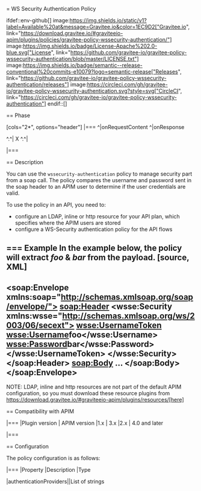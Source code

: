 = WS Security Authentication Policy

ifdef::env-github[]
image:https://img.shields.io/static/v1?label=Available%20at&message=Gravitee.io&color=1EC9D2["Gravitee.io", link="https://download.gravitee.io/#graviteeio-apim/plugins/policies/gravitee-policy-wssecurity-authentication/"]
image:https://img.shields.io/badge/License-Apache%202.0-blue.svg["License", link="https://github.com/gravitee-io/gravitee-policy-wssecurity-authentication/blob/master/LICENSE.txt"]
image:https://img.shields.io/badge/semantic--release-conventional%20commits-e10079?logo=semantic-release["Releases", link="https://github.com/gravitee-io/gravitee-policy-wssecurity-authentication/releases"]
image:https://circleci.com/gh/gravitee-io/gravitee-policy-wssecurity-authentication.svg?style=svg["CircleCI", link="https://circleci.com/gh/gravitee-io/gravitee-policy-wssecurity-authentication"]
endif::[]

== Phase

[cols="2*", options="header"]
|===
^|onRequestContent
^|onResponse

^.^| X
^.^|

|===

== Description

You can use the `wssecurity-authentication` policy to manage security part from a soap call. The policy compares the username and password sent in the soap header to an APIM user to determine if the user credentials are valid.

To use the policy in an API, you need to:

* configure an LDAP, inline or http resource for your API plan, which specifies where the APIM users are stored
* configure a WS-Security authentication policy for the API flows

=== Example
In the example below, the policy will extract *foo* & *bar* from the payload.
[source, XML]
----
<soap:Envelope xmlns:soap="http://schemas.xmlsoap.org/soap/envelope/">
    <soap:Header>
        <wsse:Security xmlns:wsse="http://schemas.xmlsoap.org/ws/2003/06/secext">
            <wsse:UsernameToken>
                <wsse:Username>foo</wsse:Username>
                <wsse:Password>bar</wsse:Password>
            </wsse:UsernameToken>
        </wsse:Security>
    </soap:Header>
    <soap:Body>
        ...
    </soap:Body>
</soap:Envelope>
----

NOTE: LDAP, inline and http resources are not part of the default APIM configuration, so you must download these resource plugins from https://download.gravitee.io/#graviteeio-apim/plugins/resources/[here]

== Compatibility with APIM

|===
|Plugin version | APIM version
|1.x            | 3.x
|2.x            | 4.0 and later

|===

== Configuration

The policy configuration is as follows:

|===
|Property |Description |Type

|authenticationProviders||List of strings
